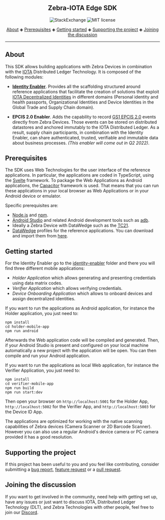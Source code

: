 <h2 align="center">Zebra-IOTA Edge SDK</h2>

<p align="center">
 <a href="https://iota.stackexchange.com/" style="text-decoration:none;"><img src="https://img.shields.io/badge/StackExchange-9cf.svg?logo=stackexchange" alt="StackExchange"></a>
    <a href="https://github.com/ZebraDevs/Zebra-Iota-Edge-SDK/blob/main/LICENSE" style="text-decoration:none;"><img src="https://img.shields.io/github/license/ZebraDevs/Zebra-Iota-Edge-SDK.svg" alt="MIT license"></a>
</p>
      
<p align="center">
  <a href="#about">About</a> ◈
  <a href="#prerequisites">Prerequisites</a> ◈
  <a href="#getting-started">Getting started</a> ◈
  <a href="#supporting-the-project">Supporting the project</a> ◈
  <a href="#joining-the-discussion">Joining the discussion</a>
</p>

---

## About

This SDK allows building applications with Zebra Devices in combination with the [IOTA](https://wiki.iota.org) Distributed Ledger Technology. It is composed of the following modules:

* **[Identity Enabler](./identity-enabler)**. Provides all the scaffolding structured around reference applications that facilitate the creation of solutions that exploit [IOTA  Decentralized Identities](https://files.iota.org/comms/IOTA_The_Case_for_a_Unified_Identity.pdf) in different domains (Personal identity and health passports, Organizational Identities and Device Identities in the Global Trade and Supply Chain domain).

* **EPCIS 2.0 Enabler**. Adds the capability to record [GS1 EPCIS 2.0](https://github.com/gs1/EPCIS) events directly from Zebra Devices. Those events can be stored on distributed datastores and anchored immutably to the IOTA Distributed Ledger. As a result, supply chain participants, in combination with the Identity Enabler, can share authenticated, trusted, verifiable and immutable data about business processes. *(This enabler will come out in Q2 2022)*.

## Prerequisites

The SDK uses Web Technologies for the user interface of the reference applications. In particular, the applications are coded in TypeScript, using the [Svelte](https://svelte.dev/) framework. To package the Web Applications as Android applications, the [Capacitor](https://capacitorjs.com/) framework is used. That means that you can run these applications in your local browser as Web Applications or in your Android device or emulator.

Specific prerequisites are:

* [Node.js](https://nodejs.org/en/download/) and [npm](https://docs.npmjs.com/downloading-and-installing-node-js-and-npm).
* [Android Studio](https://developer.android.com/studio) and related Android development tools such as [adb](https://developer.android.com/studio/command-line/adb).
* Ideally a Zebra Device with DataWedge such as the [TC21](https://www.zebra.com/gb/en/products/mobile-computers/handheld/tc21-tc26.html).
* [DataWedge](https://techdocs.zebra.com/datawedge/11-1/guide/about/) profiles for the reference applications. You can download and import them from [here](./test/datawedge/datawedge.db).

## Getting started

For the Identity Enabler go to the [identity-enabler](./identity-enabler) folder and there you will find three different mobile applications:

* *Holder Application* which allows generating and presenting credentials using data matrix codes.
* *Verifier Application* which allows verifying credentials.
* *Device Onboarding Application* which allows to onboard devices and assign decentralized identities.

If you want to run the applications as Android application, for instance the Holder application, you just need to:

```console
npm install
cd holder-mobile-app
npm run android
```

Afterwards the Web application code will be compiled and generated. Then, if your Android Studio is present and configured on your local machine automatically a new project with the application will be open. You can then compile and run your Android application.

If you want to run the applications as local Web application, for instance the Verifier Application, you just need to:

```console
npm install
cd verifier-mobile-app
npm run build
npm run start:dev
```

Then open your browser on `http://localhost:5001` for the Holder App, `http://localhost:5002` for the Verifier App, and `http://localhost:5003` for the Device ID App.

The applications are optimized for working with the native scanning capabilities of Zebra devices (Camera Scanner or 2D Barcode Scanner). However you can also use a regular Android's device camera or PC camera provided it has a good resolution. 

## Supporting the project

If this project has been useful to you and you feel like contributing, consider submitting a [bug report](https://github.com/ZebraDevs/zebra-iota-edge-sdk/issues/new), [feature request](https://github.com/ZebraDevs/zebra-iota-edge-sdk/issues/new) or a [pull request](https://github.com/ZebraDevs/zebra-iota-edge-sdk/pulls/).

## Joining the discussion

If you want to get involved in the community, need help with getting set up, have any issues or just want to discuss IOTA, Distributed Ledger Technology (DLT), and Zebra Technologies with other people, feel free to join our [Discord](https://discord.iota.org/).

